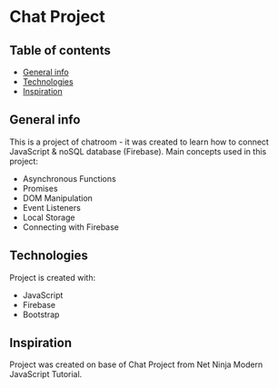 # Chat Project

## Table of contents
* [General info](#general-info)
* [Technologies](#technologies)
* [Inspiration](#inspiration)

## General info
This is a project of chatroom - it was created to learn how to connect JavaScript & noSQL database (Firebase). Main concepts used in this project:
* Asynchronous Functions
* Promises
* DOM Manipulation
* Event Listeners
* Local Storage
* Connecting with Firebase
	
## Technologies
Project is created with:
* JavaScript
* Firebase
* Bootstrap

## Inspiration
Project was created on base of Chat Project from Net Ninja Modern JavaScript Tutorial.
